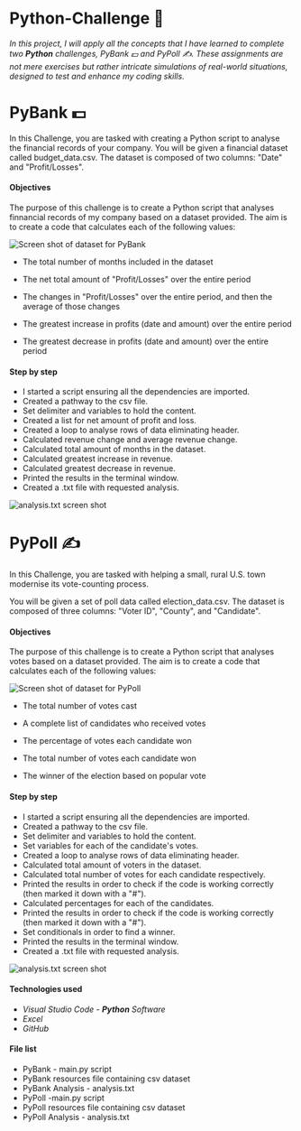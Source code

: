 # Python-Challenge :snake:
*In this project, I will apply all the concepts that I have learned to complete two **Python** challenges, PyBank :dollar: and PyPoll :writing_hand:. These assignments are not mere exercises but rather intricate simulations of real-world situations, designed to test and enhance my coding skills.*
# PyBank :dollar:
In this Challenge, you are tasked with creating a Python script to analyse the financial records of your company. You will be given a financial dataset called budget_data.csv. The dataset is composed of two columns: "Date" and "Profit/Losses".
#### Objectives
The purpose of this challenge is to create a Python script that analyses finnancial records of my company based on a dataset provided. The aim is to create a code that calculates each of the following values:

![Screen shot of dataset for PyBank](/pybank%20data%20ss.png)

* The total number of months included in the dataset

* The net total amount of "Profit/Losses" over the entire period

* The changes in "Profit/Losses" over the entire period, and then the average of those changes

* The greatest increase in profits (date and amount) over the entire period

* The greatest decrease in profits (date and amount) over the entire period

#### Step by step
* I started a script ensuring all the dependencies are imported.
* Created a pathway to the csv file.
* Set delimiter and variables to hold the content.
* Created a list for net amount of profit and loss.
* Created a loop to analyse rows of data eliminating header.
* Calculated revenue change and average revenue change.
* Calculated total amount of months in the dataset.
* Calculated greatest increase in revenue.
* Calculated greatest decrease in revenue.
* Printed the results in the terminal window.
* Created a .txt file with requested analysis.

![analysis.txt screen shot](/pybank%20analysis%20txt.png)

# PyPoll :writing_hand:
In this Challenge, you are tasked with helping a small, rural U.S. town modernise its vote-counting process.

You will be given a set of poll data called election_data.csv. The dataset is composed of three columns: "Voter ID", "County", and "Candidate".
#### Objectives
The purpose of this challenge is to create a Python script that analyses votes based on a dataset provided. The aim is to create a code that calculates each of the following values:

![Screen shot of dataset for PyPoll](/pypoll%20data%20ss.png)

* The total number of votes cast

* A complete list of candidates who received votes

* The percentage of votes each candidate won

* The total number of votes each candidate won

* The winner of the election based on popular vote

#### Step by step
* I started a script ensuring all the dependencies are imported.
* Created a pathway to the csv file.
* Set delimiter and variables to hold the content.
* Set variables for each of the candidate's votes.
* Created a loop to analyse rows of data eliminating header.
* Calculated total amount of voters in the dataset.
* Calculated total number of votes for each candidate respectively.
* Printed the results in order to check if the code is working correctly (then marked it down with a "#").
* Calculated percentages for each of the candidates.
* Printed the results in order to check if the code is working correctly (then marked it down with a "#").
* Set conditionals in order to find a winner.
* Printed the results in the terminal window.
* Created a .txt file with requested analysis.

![analysis.txt screen shot](/pypoll%20alanysis%20txt.png)

#### Technologies used
* *Visual Studio Code - **Python** Software*
* *Excel* 
* *GitHub* 

#### File list
* PyBank - main.py script
* PyBank resources file containing csv dataset
* PyBank Analysis - analysis.txt
* PyPoll -main.py script
* PyPoll resources file containing csv dataset
* PyPoll Analysis - analysis.txt